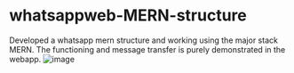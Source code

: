 # whatsappweb-MERN-structure
Developed a whatsapp mern structure and working using the major stack MERN. The functioning and message transfer is purely demonstrated in the webapp.
![image](https://user-images.githubusercontent.com/62851444/181082781-0f3727d4-052a-4d1a-931a-842603c2c97d.png)
 
